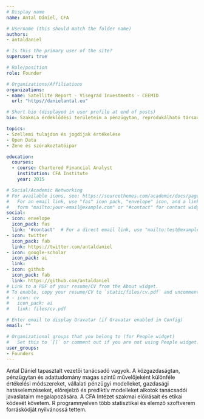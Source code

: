 ```yaml
---
# Display name
name: Antal Dániel, CFA

# Username (this should match the folder name)
authors:
- antaldaniel

# Is this the primary user of the site?
superuser: true

# Role/position
role: Founder

# Organizations/Affiliations
organizations:
- name: Satellite Report - Visegrad Investments - CEEMID
  url: "https//danielantal.eu"

# Short bio (displayed in user profile at end of posts)
bio: Szakmia érdeklődési területeim a pénzügytan, reprodukálható társadalomtudományi kutatások, programozás R nyelven.

topics:
- Szellemi tulajdon és jogdíjak értékelése
- Open Data
- Zene és szórakoztatóipar

education:
  courses:
  - course: Chartered Financial Analyst
    institution: CFA Institute
    year: 2015

# Social/Academic Networking
# For available icons, see: https://sourcethemes.com/academic/docs/page-builder/#icons
#   For an email link, use "fas" icon pack, "envelope" icon, and a link in the
#   form "mailto:your-email@example.com" or "#contact" for contact widget.
social:
- icon: envelope
  icon_pack: fas
  link: '#contact'  # For a direct email link, use "mailto:test@example.org".
- icon: twitter
  icon_pack: fab
  link: https://twitter.com/antaldaniel
- icon: google-scholar
  icon_pack: ai
  link: 
- icon: github
  icon_pack: fab
  link: https://github.com/antaldaniel
# Link to a PDF of your resume/CV from the About widget.
# To enable, copy your resume/CV to `static/files/cv.pdf` and uncomment the lines below.
# - icon: cv
#   icon_pack: ai
#   link: files/cv.pdf

# Enter email to display Gravatar (if Gravatar enabled in Config)
email: ""

# Organizational groups that you belong to (for People widget)
#   Set this to `[]` or comment out if you are not using People widget.
user_groups:
- Founders
---
```


Antal Dániel tapasztalt vezetői tanácsadó vagyok.  A közgazdaságtan, pénzügytan és adattudomány magas szintű művelőjeként különféle értékelési módszereket, vállalati pénzügyi modelleket, gazdasági hatáselemzéseket, előrejelző és prediktív modelleket alkotok tanácsadói javaslataim megalapozására. A CFA Intézet szakmai előírásait és etikai kódexét követem. R programnyelven több statisztikai és elemző szoftverem forráskódját nyilvánossá tettem.
